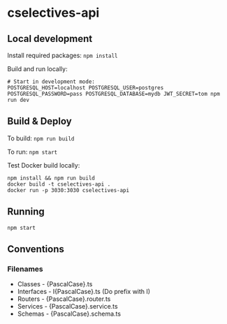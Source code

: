 # cselectives-api

## Local development

Install required packages: `npm install`

Build and run locally:

```
# Start in development mode:
POSTGRESQL_HOST=localhost POSTGRESQL_USER=postgres POSTGRESQL_PASSWORD=pass POSTGRESQL_DATABASE=mydb JWT_SECRET=tom npm run dev
```

## Build & Deploy

To build: `npm run build`

To run: `npm start`

Test Docker build locally:

```
npm install && npm run build
docker build -t cselectives-api .
docker run -p 3030:3030 cselectives-api
```

## Running

```
npm start
```

## Conventions

### Filenames

- Classes - {PascalCase}.ts
- Interfaces - I{PascalCase}.ts (Do prefix with I)
- Routers - {PascalCase}.router.ts
- Services - {PascalCase}.service.ts
- Schemas - {PascalCase}.schema.ts
